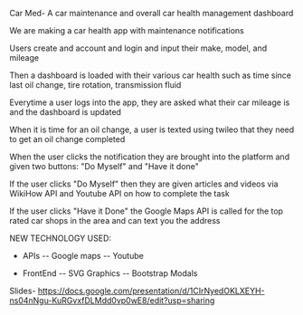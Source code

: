 Car Med- A car maintenance and overall car health management dashboard

We are making a car health app with maintenance notifications

Users create and account and login and input their make, model, and mileage

Then a dashboard is loaded with their various car health such as time since last oil change, tire rotation, transmission fluid

Everytime a user logs into the app, they are asked what their car mileage is and the dashboard is updated 

When it is time for an oil change, a user is texted using twileo that they need to get an oil change completed 

When the user clicks the notification they are brought into the platform and given two buttons: "Do Myself" and "Have it done"

If the user clicks "Do Myself" then they are given articles and videos via WikiHow API and Youtube API on how to complete the task 

If the user clicks "Have it Done" the Google Maps API is called for the top rated car shops in the area and can text you the address

NEW TECHNOLOGY USED:
- APIs
-- Google maps
-- Youtube

- FrontEnd
-- SVG Graphics
-- Bootstrap Modals

Slides- https://docs.google.com/presentation/d/1CIrNyedOKLXEYH-ns04nNgu-KuRGvxfDLMdd0vp0wE8/edit?usp=sharing
